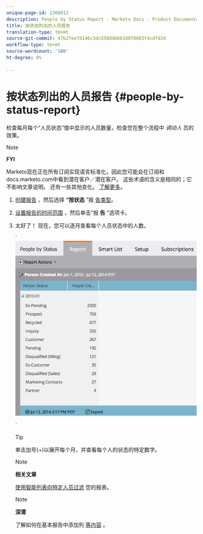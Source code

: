 ```yaml
---
unique-page-id: 2360012
description: People by Status Report - Marketo Docs - Product Documentation
title: 按状态列出的人员报告
translation-type: tm+mt
source-git-commit: 47b2fee7d146c3dc558d4bbb10070683f4cdfd3d
workflow-type: tm+mt
source-wordcount: '180'
ht-degree: 0%

---
```



# 按状态列出的人员报告 {#people-by-status-report}

检查每月每个“人员状态”值中显示的人员数量，检查您在整个流程中 *调动人* 员的效果。

>[!NOTE]
>
>**FYI**
>
>Marketo现在正在所有订阅实现语言标准化，因此您可能会在订阅和docs.marketo.com中看到潜在客户／潜在客户。 这些术语的含义是相同的；它不影响文章说明。 还有一些其他变化。 [了解更多](http://docs.marketo.com/display/DOCS/Updates+to+Marketo+Terminology)。

1. [创建报告](../../../../product-docs/reporting/basic-reporting/creating-reports/create-a-report-in-a-program.md) ，然后选择 **“按状态** ”报 [告类型](report-type-overview.md)。
1. [设置报告的时间范围](../../../../product-docs/reporting/basic-reporting/editing-reports/change-a-report-time-frame.md) ，然后单击“报 **告** ”选项卡。
1. 太好了！ 现在，您可以逐月查看每个人员状态中的人数。

   ` ![](assets/image2017-3-27-11-3a17-3a4.png)

   `

   >[!TIP]
   >
   >单击加号(+)以展开每个月，并查看每个人的状态的特定数字。

   >[!NOTE]
   >
   >**相关文章**
   >
   >
   >[使用智能列表向特定人员过滤](../../../../product-docs/reporting/basic-reporting/editing-reports/filter-people-in-a-report-with-a-smart-list.md) 您的报表。

   >[!NOTE]
   >
   >**深潜**
   >
   >
   >了解如何在基本报告中添加列 [等内容](http://docs.marketo.com/display/docs/basic+reporting) 。

